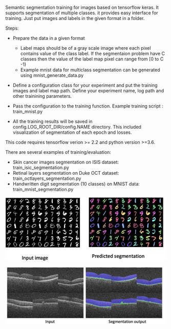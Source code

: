 Semantic segmentation training for images based on tensorflow keras. It
supports segmentation of multiple classes. it provides easy interface
for training. Just put images and labels in the given format in a
folder.

Steps:
* Prepare the data in a given format 
  *   Label maps should be of a gray scale image where each pixel
      contains value of the class label. If the segmentaion problem have
      C classes then the value of the label map pixel can range from [0
      to C -1)
  * Example mnist data for multiclass segmentation can be generated
    using mnist_generate_data.py
    
*  Define a configuration class for your experiment and put the training
   images and label map path. Define your experiment name, log path and
   other trainining parameters.  

* Pass the configuration to the training function. Example training
  script : train_mnist.py
  
* All the training results will be saved in
  config.LOG_ROOT_DIR/config.NAME directory. This included visualization
  of segmentation of each epoch and losses.
 

This code requires tensorflow verion >= 2.2 and python version >=3.6.

There are several examples of training/evaluation:
* Skin cancer images segmentation on ISIS dataset: train_isic_segmentation.py
* Retinal layers segmentation on Duke OCT dataset: train_octlayers_segmentation.py
* Handwritten digit segmentation (10 classes) on MNIST data:
  train_mnist_segmentation.py
 
 
  
 ![Example output of MNIST](.github/res/mnist_result.png)

 
 ![Example output of retinal segmentation](.github/res/oct_res.png)


